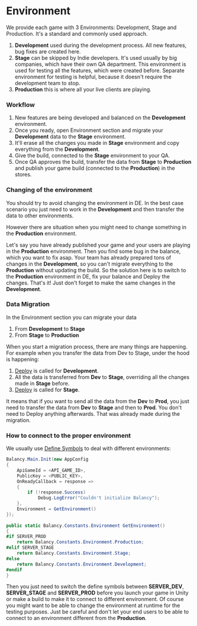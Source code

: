 # Environment

We provide each game with 3 Environments: Development, Stage and Production. It's a standard and commonly used approach.

1. **Development** used during the development process. All new features, bug fixes are created here.
2. **Stage** can be skipped by Indie developers. It's used usually by big companies, which have their own QA department. This environment is used for testing all the features, which were created before. Separate environment for testing is helpful, because it doesn't require the development team to stop.
3. **Production** this is where all your live clients are playing.


### Workflow

1.  New features are being developed and balanced on the **Development** environment.
2.  Once you ready, open Environment section and migrate your **Development** data to the **Stage** environment.
3.  It'll erase all the changes you made in **Stage** environment and copy everything from the **Development**.
4.  Give the build, connected to the **Stage** environment to your QA.
5.  Once QA approves the build, transfer the data from **Stage** to **Production** and publish your game build (connected to the **Production**) in the stores.

### Changing of the environment

You should try to avoid changing the environment in DE. In the best case scenario you just need to work in the **Development** and then transfer the data to other environments.

However there are situation when you might need to change something in the **Production** environment. 

Let's say you have already published your game and your users are playing in the **Production** environment. Then you find some bug in the balance, which you want to fix asap. Your team has already prepared tons of changes in the **Development**, so you can't migrate everything to the **Production** without updating the build. So the solution here is to switch to the **Production** environment in DE, fix your balance and Deploy the changes. That's it! Just don't forget to make the same changes in the **Development**.

### Data Migration

In the Environment section you can migrate your data

1. From **Development** to **Stage**
2. From **Stage** to **Production**

When you start a migration process, there are many things are happening. For example when you transfer the data from Dev to Stage, under the hood is happening:

1.  [Deploy](/data_editor/deploy) is called for **Development**.
2.  All the data is transferred from **Dev** to **Stage**, overriding all the changes made in **Stage** before.
3.  [Deploy](/data_editor/deploy) is called for **Stage**.

It means that if you want to send all the data from the **Dev** to **Prod**, you just need to transfer the data from **Dev** to **Stage** and then to **Prod**. You don't need to Deploy anything afterwards. That was already made during the migration.    

### How to connect to the proper environment

We usually use [Define Symbols](https://docs.unity3d.com/Manual/PlatformDependentCompilation.html) to deal with different environments:

```csharp fct_label="Unity"
Balancy.Main.Init(new AppConfig
{
    ApiGameId = <API_GAME_ID>,
    PublicKey = <PUBLIC_KEY>,
    OnReadyCallback = response =>
    {
        if (!response.Success)
            Debug.LogError("Couldn't initialize Balancy");
    },
    Environment = GetEnvironment()
});
            
public static Balancy.Constants.Environment GetEnvironment()
{
#if SERVER_PROD
    return Balancy.Constants.Environment.Production;
#elif SERVER_STAGE
    return Balancy.Constants.Environment.Stage;
#else
    return Balancy.Constants.Environment.Development;
#endif
}
```

Then you just need to switch the define symbols between **SERVER_DEV**, **SERVER_STAGE** and **SERVER_PROD** before you launch your game in Unity or make a build to make it to connect to different environment.
Of course you might want to be able to change the environment at runtime for the testing purposes. Just be careful and don't let your end users to be able to connect to an environment different from the **Production**. 
